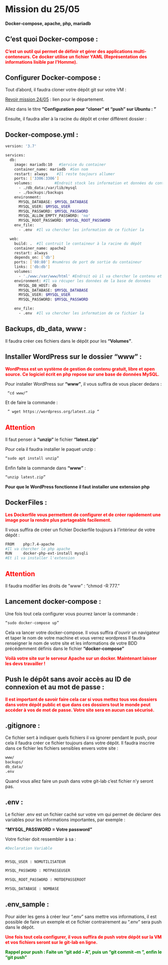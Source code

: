 # Mission du 25/05

#### Docker-compose, apache, php, mariadb

## C’est quoi Docker-compose :

**<span style="color:red">C’est un outil qui permet de définir et gérer des applications multi-conteneurs. Ce docker utilise un fichier YAML (Représentation des informations lisible par l’Homme).</span>**

## Configurer Docker-compose :

Tout d’abord, il faudra cloner votre dépôt git sur votre VM :

[Revoir mission 24/05](https://antoninlcs.github.io/cd72/Stage%20CD%2072/Mission/Mission%20du%2024.05/)
: lien pour le département.

Allez dans le titre **“Configuration pour “cloner” et “push” sur Ubuntu : ”**

Ensuite, il faudra aller à la racine du dépôt et créer différent dossier :
 
## Docker-compose.yml :

~~~bash
version: '3.7'

services: 
  db:
    image: mariadb:10   #Service du container 
    container_name: mariadb  #Son nom
    restart: always    #Il reste toujours allumer
    ports: ['3306:3306']
    volumes:          #Endroit stock les information et données du container
      - ./db_data:/var/lib/mysql
      - ./backups:/backups
    environment:
      MYSQL_DATABASE: $MYSQL_DATABASE
      MYSQL_USER: $MYSQL_USER
      MYSQL_PASSWORD: $MYSQL_PASSWORD
      MYSQL_ALLOW_EMPTY_PASSWORD: 'no'
      MYSQL_ROOT_PASSWORD: $MYSQL_ROOT_PASSWORD
    env_file:
      - .env  #Il va chercher les information de ce fichier la

  web:
    build: .  #Il contruit le containeur à la racine du dépôt
    container_name: apache2
    restart: always
    depends_on: ['db']
    ports: ['80:80'] #numéros de port de sortie du containeur
    links: ['db:db']
    volumes:
      - './www:/var/www/html' #Endroit où il va chercher le contenu et stocker 
    environment: #Il va récuper les données de la base de données
      MYSQL_DB_HOST: db
      MYSQL_DATABASE: $MYSQL_DATABASE
      MYSQL_USER: $MYSQL_USER
      MYSQL_PASSWORD: $MYSQL_PASSWORD

    env_file:
      - .env  #Il va chercher les information de ce fichier la
~~~


## Backups, db_data, www : 

Il faudra créer ces fichiers dans le dépôt pour les **“Volumes”**.

## Installer WordPress sur le dossier “www” :

**<span style="color:red">WordPress est un système de gestion de contenu gratuit, libre et open source. Ce logiciel écrit en php repose sur une base de données MySQL.</span>**

Pour installer WordPress sur **“www”**, il vous suffira de vous placer dedans :

~~~bash
 “cd www/”
~~~

Et de faire la commande :

~~~bash
 ” wget https://wordpress.org/latest.zip “
~~~


## **<span style="color:red">Attention</span>**

Il faut penser à **“unzip“** le fichier **“latest.zip“** 

Pour cela il faudra installer le paquet unzip :

~~~bash
“sudo apt install unzip”
~~~

Enfin faite la commande dans **“www”** :

~~~bash
“unzip latest.zip”        
~~~
                   
**Pour que le WordPress fonctionne il faut installer une extension php** 

## DockerFiles  : 

**<span style="color:red">Les Dockerfile vous permettent de configurer et de créer rapidement une image pour la rendre plus partageable facilement.</span>**

Il vous suffira de créer un fichier Dockerfile  toujours à l’intérieur de votre dépôt : 

~~~bash
FROM    php:7.4-apache 
#Il va chercher le php apache 
RUN     docker-php-ext-install mysqli
#Et il va installer l'extension 
~~~

## **<span style="color:red">Attention</span>**


Il faudra modifier les droits de ”www” : ”chmod -R 777.”

## Lancement docker-compose :

Une fois tout cela configurer vous pourrez lancer la commande : 

~~~bash
“sudo docker-compose up”
~~~

Cela va lancer votre docker-compose. Il vous suffira d'ouvrir un navigateur et taper le nom de votre machine et vous verrez wordpress
Il faudra renseigner le nom de votre site et les informations de votre BDD précédemment définis dans le fichier **“docker-compose”**

**<span style="color:red">Voilà votre site sur le serveur Apache sur un docker. Maintenant laisser les devs travailler !</span>**

## Push le dépôt sans avoir accès au ID de connexion et au mot de passe :

**<span style="color:red">Il est important de savoir faire cela car si vous mettez tous vos dossiers dans votre dépôt public et que dans ces dossiers tout le monde peut accéder à vos de mot de passe. Votre site sera en aucun cas sécurisé.</span>**

## .gitignore :

Ce fichier sert à indiquer quels fichiers il va ignorer pendant le push, pour cela il faudra créer ce fichier toujours dans votre dépôt.
Il faudra inscrire dans ce fichier les fichiers sensibles envers votre site :

~~~bash
www/
backups/
db_data/
.env
~~~

Quand vous allez faire un push dans votre git-lab c’est fichier n’y seront pas.

## .env :

Le fichier .env est un fichier caché sur votre vm qui permet de déclarer des variables pour les informations importantes, par exemple : 

**“MYSQL_PASSWORD = Votre password”**

Votre fichier doit ressembler à sa :

~~~bash
#Declaration Variable 


MYSQL_USER : NOMUTILISATEUR 

MYSQL_PASSWORD : MOTPASSEUSER  

MYSQL_ROOT_PASSWORD : MOTDEPASSEROOT

MYSQL_DATABASE : NOMBASE 
~~~


## .env_sample : 

Pour aider les gens à créer leur “.env” sans mettre vos informations, il est possible de faire un exemple et ce fichier contrairement au “.env” sera push dans le dépôt.

**<span style="color:red">Une fois tout cela configurer, il vous suffira de push votre dépôt sur la VM et vos fichiers seront sur le git-lab en ligne.</span>**

**<span style="color:green">Rappel pour push : Faite un “git add – A”, puis un “git commit –m <message>”, enfin le “git push”</span>**
 
 
